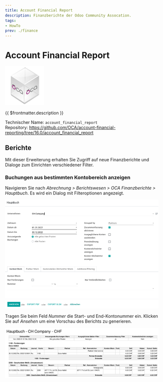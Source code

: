 ```yaml
---
title: Account Financial Report
description: Finanzberichte der Odoo Community Assocation.
tags:
- HowTo
prev: ./finance
---
```

# Account Financial Report
![icon_oca_app](assets/icon_oca_app.png)

{{ $frontmatter.description }}

Technischer Name: `account_financial_report`\
Repository: <https://github.com/OCA/account-financial-reporting/tree/16.0/account_financial_report>

## Berichte

Mit dieser Erweiterung erhalten Sie Zugriff auf neue Finanzberichte und Dialoge zum Einrichten verschiedener Filter.

### Buchungen aus bestimmten Kontobereich anzeigen

Navigieren Sie nach *Abrechnung > Berichtswesen > OCA Finanzberichte > Hauptbuch*. Es wird ein Dialog mit Filteroptionen angezeigt.

![](assets/Account%20Financial%20Report%20Dialog.png)

Tragen Sie beim Feld *Nummer* die Start- und End-Kontonummer ein. Klicken Sie auf *Ansehen* um eine Vorschau des Berichts zu generieren.

![](assets/Account%20Financial%20Report.png)